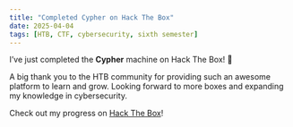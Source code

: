 ```yaml
---
title: "Completed Cypher on Hack The Box"
date: 2025-04-04
tags: [HTB, CTF, cybersecurity, sixth semester]
---
```


I’ve just completed the **Cypher** machine on Hack The Box! 🎉

A big thank you to the HTB community for providing such an awesome platform to learn and grow. Looking forward to more boxes and expanding my knowledge in cybersecurity. 

Check out my progress on [Hack The Box](https://www.hackthebox.com/achievement/machine/1242702/650)!

